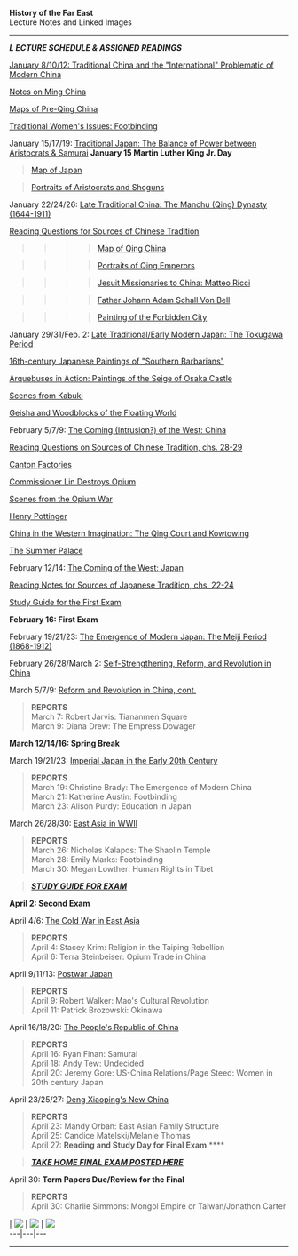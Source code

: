  **History of the Far East**  
Lecture Notes and Linked Images

* * *

**_L ECTURE SCHEDULE & ASSIGNED READINGS_**

[January 8/10/12: Traditional  China and the "International" Problematic of
Modern China](http://core.ecu.edu/hist/tuckerjo/songming.htm)

[Notes on Ming China](http://core.ecu.edu/hist/tuckerjo/ming.htm)

[Maps of Pre-Qing China](http://core.ecu.edu/hist/tuckerjo/chinamaps.htm)

[Traditional Women's Issues:
Footbinding](http://core.ecu.edu/hist/tuckerjo/footbinding.htm)

January 15/17/19: [Traditional Japan: The Balance of Power between Aristocrats
& Samurai](http://core.ecu.edu/hist/tuckerjo/japan1467.htm) **January 15
Martin Luther King Jr. Day**

> [Map of Japan](http://core.ecu.edu/hist/tuckerjo/jpnmp.htm)

>

> [Portraits of Aristocrats and
Shoguns](http://core.ecu.edu/hist/tuckerjo/aristo.htm)

January 22/24/26: [Late Traditional China: The Manchu (Qing) Dynasty
(1644-1911)](http://core.ecu.edu/hist/tuckerjo/qing.htm)

[Reading Questions for Sources of Chinese
Tradition](http://core.ecu.edu/hist/tuckerjo/sct1.htm)

> > > > [Map of Qing China](http://core.ecu.edu/hist/tuckerjo/qingmp.htm)

>>>>

>>>> [Portraits of Qing
Emperors](http://core.ecu.edu/hist/tuckerjo/qingemps.htm)

>>>>

>>>> [Jesuit Missionaries to China: Matteo
Ricci](http://core.ecu.edu/hist/tuckerjo/ricci.htm)

>>>>

>>>> [Father Johann Adam Schall Von
Bell](http://core.ecu.edu/hist/tuckerjo/Schall.htm)

>>>>

>>>> [Painting of the Forbidden
City](http://core.ecu.edu/hist/tuckerjo/forbidden.htm)

January 29/31/Feb. 2: [Late Traditional/Early Modern Japan: The Tokugawa
Period](http://core.ecu.edu/hist/tuckerjo/tokugawa.htm)

[16th-century Japanese Paintings of "Southern
Barbarians"](http://core.ecu.edu/hist/tuckerjo/nambanpg.htm)

[Arquebuses in Action: Paintings of the Seige of Osaka
Castle](http://core.ecu.edu/hist/tuckerjo/arquebus.htm)

[Scenes from Kabuki](http://core.ecu.edu/hist/tuckerjo/kabuki.htm)

[Geisha and Woodblocks of the Floating
World](http://core.ecu.edu/hist/tuckerjo/geisha.htm)

February 5/7/9: [The Coming (Intrusion?) of the West:
China](http://core.ecu.edu/hist/tuckerjo/intrusion.htm)

[Reading Questions on Sources of Chinese Tradition, chs.
28-29](http://core.ecu.edu/hist/tuckerjo/sct2.htm)

[Canton Factories](http://core.ecu.edu/hist/tuckerjo/factories.htm)

[Commissioner Lin Destroys
Opium](http://core.ecu.edu/hist/tuckerjo/comlin.htm)

[Scenes from the Opium War](http://core.ecu.edu/hist/tuckerjo/opiumwar.htm)

[Henry Pottinger](http://core.ecu.edu/hist/tuckerjo/pottinger.htm)

[China in the Western Imagination: The Qing Court and
Kowtowing](http://core.ecu.edu/hist/tuckerjo/kowtow.htm)

[The Summer Palace](http://core.ecu.edu/hist/tuckerjo/summerpalace.htm)

February 12/14: [The Coming of the West:
Japan](http://core.ecu.edu/hist/tuckerjo/japancoming.htm)

[Reading Notes for Sources of Japanese Tradition, chs.
22-24](http://core.ecu.edu/hist/tuckerjo/sjt22-24.htm)

[Study Guide for the First Exam](http://core.ecu.edu/hist/tuckerjo/exam1.htm)

**February 16: First Exam**

February 19/21/23: [The Emergence of Modern Japan: The Meiji Period
(1868-1912)](http://core.ecu.edu/hist/tuckerjo/meiji.htm)

February 26/28/March 2: [Self-Strengthening, Reform, and Revolution in
China](http://core.ecu.edu/hist/tuckerjo/selfstrengthen.htm)

March 5/7/9: [Reform and Revolution in China,
cont.](http://core.ecu.edu/hist/tuckerjo/reformrevol.htm)

> **REPORTS**  
>  March 7: Robert Jarvis: Tiananmen Square  
> March 9: Diana Drew: The Empress Dowager

**March 12/14/16: Spring Break**

March 19/21/23: [Imperial Japan in the Early 20th
Century](http://core.ecu.edu/hist/tuckerjo/early20thjpn.htm)

> **REPORTS**  
>  March 19: Christine Brady: The Emergence of Modern China  
> March 21: Katherine Austin: Footbinding  
> March 23: Alison Purdy: Education in Japan

March 26/28/30: [East Asia in
WWII](http://core.ecu.edu/hist/tuckerjo/wwii.htm)

> **REPORTS**  
>  March 26: Nicholas Kalapos: The Shaolin Temple  
> March 28: Emily Marks: Footbinding  
> March 30: Megan Lowther: Human Rights in Tibet

>

> **_[STUDY GUIDE FOR
EXAM](http://core.ecu.edu/hist/tuckerjo/secondexam.htm)_**

**April 2: Second Exam**

April 4/6: [The Cold War in East
Asia](http://core.ecu.edu/hist/tuckerjo/coldwar.htm)

> **REPORTS**  
>  April 4: Stacey Krim: Religion in the Taiping Rebellion  
> April 6: Terra Steinbeiser: Opium Trade in China

April 9/11/13: [Postwar
Japan](http://core.ecu.edu/hist/tuckerjo/postwarjpn.htm)

> **REPORTS**  
>  April 9: Robert Walker: Mao's Cultural Revolution  
> April 11: Patrick Brozowski: Okinawa

April 16/18/20: [The People's Republic of
China](http://core.ecu.edu/hist/tuckerjo/prc.htm)

> **REPORTS**  
>  April 16: Ryan Finan: Samurai  
> April 18: Andy Tew: Undecided  
> April 20: Jeremy Gore: US-China Relations/Page Steed: Women in 20th century
Japan

April 23/25/27: [Deng Xiaoping's New
China](http://core.ecu.edu/hist/tuckerjo/dengxiaoping.htm)

> **REPORTS**  
>  April 23: Mandy Orban: East Asian Family Structure  
> April 25: Candice Matelski/Melanie Thomas  
> April 27: **Reading and Study Day for Final Exam** ****

>

> **_[TAKE HOME FINAL EXAM POSTED
HERE](http://core.ecu.edu/hist/tuckerjo/fareastfinal.htm)_**

April 30: **Term Papers Due/Review for the Final**

> **REPORTS**  
>  April 30: Charlie Simmons: Mongol Empire or Taiwan/Jonathon Carter

  
  | ![](logo.gif) |
[![](main_p.gif)](http://core.ecu.edu/hist/tuckerjo/index.htm) |
[![](button~1.gif)](http://www.ecu.edu/)  
---|---|---  
  
* * *

